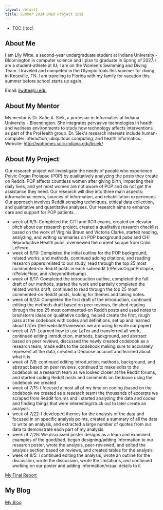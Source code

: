 ```yaml
---
layout: default
title: Summer 2024 DREU Project Site
---
```


* TOC
{:toc}

## About Me

I am Lily Witte, a second-year undergraduate student at Indiana University - Bloomington in computer science and I plan to graduate in Spring of 2027.  I am a student-athlete at IU; I am on the Women's Swimming and Diving Team. I traveled and competed in the Olympic trials this summer for diving in Knoxville, TN. I am traveling to Florida with my family for vacation this summer before school starts up again.

Email: liwitte@iu.edu

## About My Mentor

My mentor is Dr. Katie A. Siek, a professor in Informatics at Indiana University - Bloomington. She integrates pervasive technologies in health and wellness environments to study how technology affects interventions as part of the ProHealth group. Dr. Siek's research interests include human-computer interaction, ubiquitous computing, and health informatics.
Website: http://wphomes.soic.indiana.edu/ksiek/

## About My Project

Our research project will investigate the needs of people who experience Pelvic Organ Prolapse (POP) by qualitatively analyzing the posts they create on Reddit. POP affects countless women after giving birth, impacting their daily lives, and yet most women are not aware of POP and do not get the assistance they need. Our research will dive into three main aspects: informational needs, sources of information, and rehabilitation experiences. Our approach involves Reddit scraping techniques, ethical data collection, and qualitative and quantitative analyses.  Our research aims to enhance care and support for POP patients.  
- week of 6/3: Completed the CITI and RCR exams, created an elevator pitch about our research project, created a qualitative research checklist based on the work of Virginia Braun and Victoria Clarke, started reading, analyzing, and writing summaries on POP background pubs and CHI Reproductive Health pubs, overviewed the current scrape from Colin LeFevre
- week of 6/10: Completed the initial outline for the POP background, related works, and methods, continued adding citations, and reading research papers related to our study, read through the top 25 most commented-on Reddit posts in each subreddit (r/PelvicOrganProlapse, r/PelvicFloor, and r/beyondthebump)
- week of 6/17: Completed the introduction outline, completed the full draft of our methods, started the work and partially completed the related works draft, continued to read through the top 25 most commented-on Reddit posts, looking for themes and taking notes.
- week of 6/24: Completed the first draft of the introduction, continued editing the methods draft based on peer reviews, finished reading through the top 25 most commented-on Reddit posts and used notes to brainstorm ideas on qualitative coding, helped create the first, rough pass at the codebook with codes and definitions, set up and learned about LaTex (the website/framework we are using to write our paper)
- week of 7/1: Learned how to use LaTex and transferred all work, continued editing introduction, methods, background, and abstract based on peer reviews, discussed the newly created codebook as a research team, made edits to the codebook making sure to accurately represent all the data, created a Dedoose account and learned about what it is
- week of 7/8: continued editing introduction, methods, background, and abstract based on peer reviews, continued to make edits to the codebook as a research team as we looked closer at the Reddit forums, and started coding Reddit posts and comments on Dedoose using the codebook we created
- week of 7/15: I focused almost all of my time on coding (based on the codebook we created as a research team) the thousands of excerpts we scraped from Reddit forums and I started analyzing the data and codes and finding things that were interesting/stuck out to later create an analysis.
- week of 7/22: I developed themes for the analysis of the data and focused in on specific analysis points, created a summary of all the data to write an analysis, and extracted a large number of quotes from our data to demonstrate each part of my analysis.
- week of 7/29: We discussed poster designs as a team and examined examples of the good/bad, began designing/adding information to our research poster, wrote the analysis, peer-reviewed, and edited the analysis section based on reviews, and created tables for the analysis
- week of 8/5: I continued editing the analysis, wrote an outline for the discussion, wrote the discussion, wrote the limitations, and continued working on our poster and adding information/visual details to it


[My Final Report](https://www.conferenceharvester.com/uploads/harvester/presentations/TempDownloadStorage/POP_2024_REU.pdf)

## My Blog

[My Blog](blog.html)
